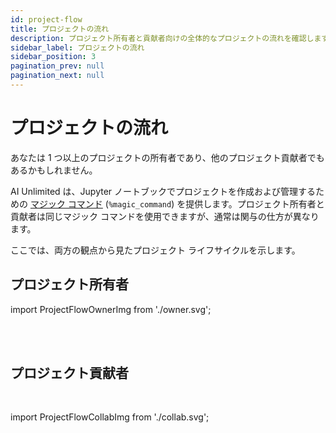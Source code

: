 ```yaml
---
id: project-flow
title: プロジェクトの流れ
description: プロジェクト所有者と貢献者向けの全体的なプロジェクトの流れを確認します。
sidebar_label: プロジェクトの流れ
sidebar_position: 3
pagination_prev: null
pagination_next: null
---
```


# プロジェクトの流れ

あなたは 1 つ以上のプロジェクトの所有者であり、他のプロジェクト貢献者でもあるかもしれません。 

AI Unlimited は、Jupyter ノートブックでプロジェクトを作成および管理するための [マジック コマンド](./magic-commands.md) (`%magic_command`) を提供します。プロジェクト所有者と貢献者は同じマジック コマンドを使用できますが、通常は関与の仕方が異なります。 

ここでは、両方の観点から見たプロジェクト ライフサイクルを示します。


## プロジェクト所有者

import ProjectFlowOwnerImg from './owner.svg';

<ProjectFlowOwnerImg />
<br />
<br />


## プロジェクト貢献者
<br />

import ProjectFlowCollabImg from './collab.svg';

<ProjectFlowCollabImg />